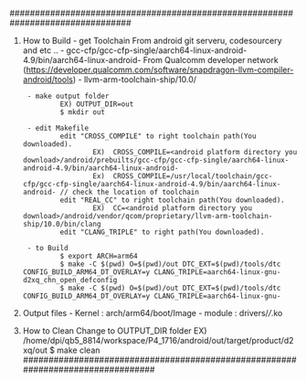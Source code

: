 ################################################################################
1. How to Build
        - get Toolchain
                From android git serveru, codesourcery and etc ..
                - gcc-cfp/gcc-cfp-single/aarch64-linux-android-4.9/bin/aarch64-linux-android-
                From Qualcomm developer network (https://developer.qualcomm.com/software/snapdragon-llvm-compiler-android/tools)
                - llvm-arm-toolchain-ship/10.0/

        - make output folder 
                EX) OUTPUT_DIR=out
                $ mkdir out

        - edit Makefile
                edit "CROSS_COMPILE" to right toolchain path(You downloaded).
                        EX)  CROSS_COMPILE=<android platform directory you download>/android/prebuilts/gcc-cfp/gcc-cfp-single/aarch64-linux-android-4.9/bin/aarch64-linux-android-
                        Ex)  CROSS_COMPILE=/usr/local/toolchain/gcc-cfp/gcc-cfp-single/aarch64-linux-android-4.9/bin/aarch64-linux-android- // check the location of toolchain
                edit "REAL_CC" to right toolchain path(You downloaded).
                        EX)  CC=<android platform directory you download>/android/vendor/qcom/proprietary/llvm-arm-toolchain-ship/10.0/bin/clang
                edit "CLANG_TRIPLE" to right path(You downloaded).

        - to Build
                $ export ARCH=arm64
                $ make -C $(pwd) O=$(pwd)/out DTC_EXT=$(pwd)/tools/dtc CONFIG_BUILD_ARM64_DT_OVERLAY=y CLANG_TRIPLE=aarch64-linux-gnu- d2xq_chn_open_defconfig
                $ make -C $(pwd) O=$(pwd)/out DTC_EXT=$(pwd)/tools/dtc CONFIG_BUILD_ARM64_DT_OVERLAY=y CLANG_TRIPLE=aarch64-linux-gnu-


2. Output files
        - Kernel : arch/arm64/boot/Image
        - module : drivers/*/*.ko

3. How to Clean
        Change to OUTPUT_DIR folder
        EX) /home/dpi/qb5_8814/workspace/P4_1716/android/out/target/product/d2xq/out
        $ make clean
################################################################################

